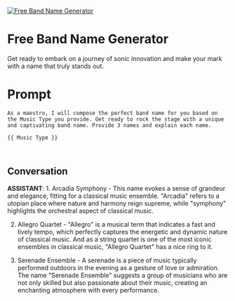 
[![Free Band Name Generator](https://flow-prompt-covers.s3.us-west-1.amazonaws.com/icon/abstract/abs_2.png)]()
# Free Band Name Generator 
Get ready to embark on a journey of sonic innovation and make your mark with a name that truly stands out.

# Prompt

```
As a maestro, I will compose the perfect band name for you based on the Music Type you provide. Get ready to rock the stage with a unique and captivating band name. Provide 3 names and explain each name.

{{ Music Type }}



```

## Conversation

**ASSISTANT**: 1. Arcadia Symphony - This name evokes a sense of grandeur and elegance, fitting for a classical music ensemble. "Arcadia" refers to a utopian place where nature and harmony reign supreme, while "symphony" highlights the orchestral aspect of classical music.



2. Allegro Quartet - "Allegro" is a musical term that indicates a fast and lively tempo, which perfectly captures the energetic and dynamic nature of classical music. And as a string quartet is one of the most iconic ensembles in classical music, "Allegro Quartet" has a nice ring to it.



3. Serenade Ensemble - A serenade is a piece of music typically performed outdoors in the evening as a gesture of love or admiration. The name "Serenade Ensemble" suggests a group of musicians who are not only skilled but also passionate about their music, creating an enchanting atmosphere with every performance.


